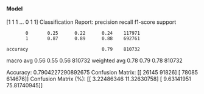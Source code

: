 #### Model
[1 1 1 ... 0 1 1]
Classification Report:
              precision    recall  f1-score   support

           0       0.25      0.22      0.24    117971
           1       0.87      0.89      0.88    692761

    accuracy                           0.79    810732
   macro avg       0.56      0.55      0.56    810732
weighted avg       0.78      0.79      0.78    810732

Accuracy: 0.7904227290892675
Confusion Matrix:
[[ 26145  91826]
 [ 78085 614676]]
Confusion Matrix (%):
[[ 3.22486346 11.32630758]
 [ 9.63141951 75.81740945]]

